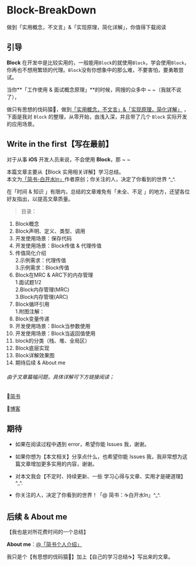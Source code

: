 # Block-BreakDown


做到「实用概念，不文言」&amp;「实现原理，简化详解」，你值得下载阅读


## 引导

**Block** 在开发中是比较实用的，一般能用`Block`的就使用`Block`，学会使用`Block`，你再也不想用繁琐的代理。`Block`没有你想象中的那么难，不要害怕，要勇敢尝试。  

当你**「工作使用 & 面试概念原理」**的时候，网搜的众多中 ~ ~（我就不说了），

做只有思想的伐码猿🐒，做到[「实用概念，不文言」&「实现原理，简化详解」]() ，  
下面是我对 `Block` 的整理，从零开始，由浅入深，并且带了几个 `Block` 实际开发的应用场景。


## Write in the first【写在最前】

对于从事 **iOS** 开发人员来说，不会使用 **Block**，那 ~ ~


本篇文章主要从【Block 实用相关详解】学习总结。  
本文为[「简书-白开水ln」](http://www.jianshu.com/u/fd745d76c816)作者原创；你关注的人，决定了你看到的世界 ^_^.

在「时间 & 知识 」有限内，总结的文章难免有「未全、不足 」的地方，还望各位好友指出，以提高文章质量。


>目录：  
1. Block概念  
2. Block声明、定义、类型、调用   
3. 开发使用场景：保存代码  
4. 开发使用场景：Block传值 & 代理传值  
1. 传值简化介绍  
2.示例需求：代理传值  
3.示例需求：Block传值  
5. Block在MRC & ARC下的内存管理  
1.面试题1/2  
2.Block内存管理(MRC)  
3.Block内存管理(ARC)  
6. Block循环引用  
1.附图注解：  
7. Block变量传递  
8. 开发使用场景：Block当参数使用  
9. 开发使用场景：Block当返回值使用  
10. block的分类（栈、堆、全局区）  
11. Block底层实现  
12. Block详解效果图  
13. 期待后续 & About me



###### 由于文章篇幅问题，具体详解可下方链接阅读；

🔗[简书](http://www.jianshu.com/u/fd745d76c816)

🔗[博客](https://custompbwaters.github.io)



## 期待

- 如果在阅读过程中遇到 error，希望你能 Issues 我，谢谢。

- 如果你想为【本文相关】分享点什么，也希望你能 Issues 我，我非常想为这篇文章增加更多实用的内容，谢谢。

- 对本文我会【不定时、持续更新、一些 学习心得与文章、实用才是硬道理】^_^.

- 你关注的人，决定了你看到的世界！「@ 简书：☕️白开水ln」^_^.


## 后续 & About me

【我也是对所花费时间的一个总结】

**About me**：[@「简书个人介绍」](http://www.jianshu.com/u/fd745d76c816)

我只是个【有思想的伐码猿🐒】加上【自己的学习总结☕️】写出来的文章。





























